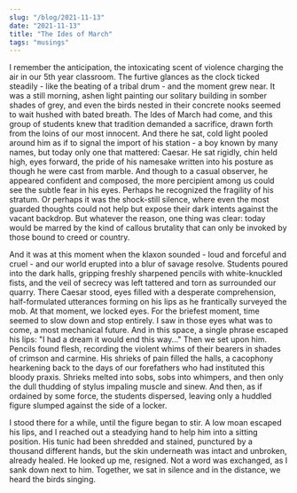 ```yaml
---
slug: "/blog/2021-11-13"
date: "2021-11-13"
title: "The Ides of March"
tags: "musings"
---
```


I remember the anticipation, the intoxicating scent of violence charging the air in our 5th year classroom. The furtive
glances as the clock ticked steadily - like the beating of a tribal drum - and the moment grew near. It was a still morning,
ashen light painting our solitary building in somber shades of grey, and even the birds nested in their concrete nooks
seemed to wait hushed with bated breath. The Ides of March had come, and this group of students knew that tradition demanded a
sacrifice, drawn forth from the loins of our most innocent. And there he sat, cold light pooled around him as if to signal the
import of his station - a boy known by many names, but today only one that mattered: Caesar. He sat rigidly, chin held high, eyes
forward, the pride of his namesake written into his posture as though he were cast from marble. And though to a casual observer,
he appeared confident and composed, the more percipient among us could see the subtle fear in his eyes. Perhaps he recognized
the fragility of his stratum. Or perhaps it was the shock-still silence, where even the most guarded thoughts could not
help but expose their dark intents against the vacant backdrop. But whatever the reason, one thing was clear: today would be
marred by the kind of callous brutality that can only be invoked by those bound to creed or country.

And it was at this moment when the klaxon sounded - loud and forceful and cruel - and our world erupted into a blur of savage
resolve. Students poured into the dark halls, gripping freshly sharpened pencils with white-knuckled fists, and the veil of
secrecy was left tattered and torn as surrounded our quarry. There Caesar stood, eyes filled with a desperate comprehension,
half-formulated utterances forming on his lips as he frantically surveyed the mob. At that moment, we locked eyes. For the
briefest moment, time seemed to slow down and stop entirely. I saw in those eyes what was to come, a most mechanical future.
And in this space, a single phrase escaped his lips: "I had a dream it would end this way..." Then we set upon him. Pencils
found flesh, recording the violent whims of their bearers in shades of crimson and carmine. His shrieks of pain filled the
halls, a cacophony hearkening back to the days of our forefathers who had instituted this bloody praxis. Shrieks melted
into sobs, sobs into whimpers, and then only the dull thudding of stylus impaling muscle and sinew. And then, as if ordained
by some force, the students dispersed, leaving only a huddled figure slumped against the side of a locker.

I stood there for a while, until the figure began to stir. A low moan escaped his lips, and I reached out a steadying hand
to help him into a sitting position. His tunic had been shredded and stained, punctured by a thousand different hands, but the
skin underneath was intact and unbroken, already healed. He looked up me, resigned. Not a word was exchanged, as I sank down
next to him. Together, we sat in silence and in the distance, we heard the birds singing.


